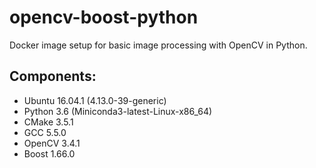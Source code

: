 # opencv-boost-python

Docker image setup for basic image processing with OpenCV in Python.

## Components: 
- Ubuntu 16.04.1 (4.13.0-39-generic)
- Python 3.6 (Miniconda3-latest-Linux-x86_64)
- CMake 3.5.1
- GCC 5.5.0
- OpenCV 3.4.1
- Boost 1.66.0 

